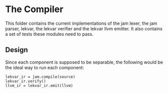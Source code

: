 # The Compiler

This folder contains the current implementations of the jam lexer, the jam parser, lekvar, the lekvar verifier and the lekvar llvm emitter. It also contains a set of tests these modules need to pass.

## Design

Since each component is supposed to be separable, the following would be the ideal way to run each component:

```
lekvar_ir = jam.compile(source)
lekvar_ir.verify()
llvm_ir = lekvar_ir.emit(llvm)
```
